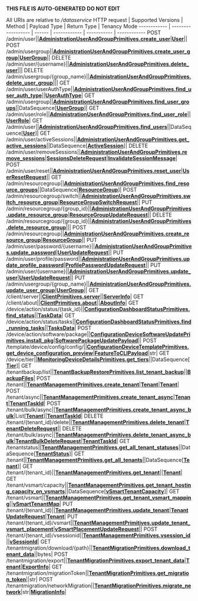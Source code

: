 **THIS FILE IS AUTO-GENERATED DO NOT EDIT**

All URIs are relative to */dataservice*
HTTP request | Supported Versions | Method | Payload Type | Return Type | Tenancy Mode
------------ | ------------------ | ------ | ------------ | ----------- | ------------
POST /admin/user||[**AdministrationUserAndGroupPrimitives.create_user**](vmngclient/primitives/administration_user_and_group.py#L157)|[**User**](vmngclient/primitives/administration_user_and_group.py#L11)||
POST /admin/usergroup||[**AdministrationUserAndGroupPrimitives.create_user_group**](vmngclient/primitives/administration_user_and_group.py#L161)|[**UserGroup**](vmngclient/primitives/administration_user_and_group.py#L48)||
DELETE /admin/user/{username}||[**AdministrationUserAndGroupPrimitives.delete_user**](vmngclient/primitives/administration_user_and_group.py#L173)|||
DELETE /admin/usergroup/{group_name}||[**AdministrationUserAndGroupPrimitives.delete_user_group**](vmngclient/primitives/administration_user_and_group.py#L177)|||
GET /admin/user/userAuthType||[**AdministrationUserAndGroupPrimitives.find_user_auth_type**](vmngclient/primitives/administration_user_and_group.py#L193)||[**UserAuthType**](vmngclient/primitives/administration_user_and_group.py#L37)|
GET /admin/usergroup||[**AdministrationUserAndGroupPrimitives.find_user_groups**](vmngclient/primitives/administration_user_and_group.py#L197)||DataSequence[[**UserGroup**](vmngclient/primitives/administration_user_and_group.py#L48)]|
GET /admin/user/role||[**AdministrationUserAndGroupPrimitives.find_user_role**](vmngclient/primitives/administration_user_and_group.py#L205)||[**UserRole**](vmngclient/primitives/administration_user_and_group.py#L33)|
GET /admin/user||[**AdministrationUserAndGroupPrimitives.find_users**](vmngclient/primitives/administration_user_and_group.py#L209)||DataSequence[[**User**](vmngclient/primitives/administration_user_and_group.py#L11)]|
GET /admin/user/activeSessions||[**AdministrationUserAndGroupPrimitives.get_active_sessions**](vmngclient/primitives/administration_user_and_group.py#L213)||DataSequence[[**ActiveSession**](vmngclient/primitives/administration_user_and_group.py#L89)]|
DELETE /admin/user/removeSessions||[**AdministrationUserAndGroupPrimitives.remove_sessions**](vmngclient/primitives/administration_user_and_group.py#L225)|[**SessionsDeleteRequest**](vmngclient/primitives/administration_user_and_group.py#L105)|[**InvalidateSessionMessage**](vmngclient/primitives/administration_user_and_group.py#L118)|
POST /admin/user/reset||[**AdministrationUserAndGroupPrimitives.reset_user**](vmngclient/primitives/administration_user_and_group.py#L229)|[**UserResetRequest**](vmngclient/primitives/administration_user_and_group.py#L85)||
GET /admin/resourcegroup||[**AdministrationUserAndGroupPrimitives.find_resource_groups**](vmngclient/primitives/administration_user_and_group.py#L233)||DataSequence[[**ResourceGroup**](vmngclient/primitives/administration_user_and_group.py#L127)]|
POST /admin/resourcegroup/switch||[**AdministrationUserAndGroupPrimitives.switch_resource_group**](vmngclient/primitives/administration_user_and_group.py#L237)|[**ResourceGroupSwitchRequest**](vmngclient/primitives/administration_user_and_group.py#L144)||
PUT /admin/resourcegroup/{group_id}||[**AdministrationUserAndGroupPrimitives.update_resource_group**](vmngclient/primitives/administration_user_and_group.py#L241)|[**ResourceGroupUpdateRequest**](vmngclient/primitives/administration_user_and_group.py#L137)||
DELETE /admin/resourcegroup/{group_id}||[**AdministrationUserAndGroupPrimitives.delete_resource_group**](vmngclient/primitives/administration_user_and_group.py#L245)|||
POST /admin/resourcegroup||[**AdministrationUserAndGroupPrimitives.create_resource_group**](vmngclient/primitives/administration_user_and_group.py#L249)|[**ResourceGroup**](vmngclient/primitives/administration_user_and_group.py#L127)||
PUT /admin/user/password/{username}||[**AdministrationUserAndGroupPrimitives.update_password**](vmngclient/primitives/administration_user_and_group.py#L261)|[**UserUpdateRequest**](vmngclient/primitives/administration_user_and_group.py#L20)||
PUT /admin/user/profile/password||[**AdministrationUserAndGroupPrimitives.update_profile_password**](vmngclient/primitives/administration_user_and_group.py#L269)|[**ProfilePasswordUpdateRequest**](vmngclient/primitives/administration_user_and_group.py#L122)||
PUT /admin/user/{username}||[**AdministrationUserAndGroupPrimitives.update_user**](vmngclient/primitives/administration_user_and_group.py#L273)|[**UserUpdateRequest**](vmngclient/primitives/administration_user_and_group.py#L20)||
PUT /admin/usergroup/{group_name}||[**AdministrationUserAndGroupPrimitives.update_user_group**](vmngclient/primitives/administration_user_and_group.py#L277)|[**UserGroup**](vmngclient/primitives/administration_user_and_group.py#L48)||
GET /client/server||[**ClientPrimitives.server**](vmngclient/primitives/client.py#L61)||[**ServerInfo**](vmngclient/primitives/client.py#L21)|
GET /client/about||[**ClientPrimitives.about**](vmngclient/primitives/client.py#L65)||[**AboutInfo**](vmngclient/primitives/client.py#L49)|
GET /device/action/status/{task_id}||[**ConfigurationDashboardStatusPrimitives.find_status**](vmngclient/primitives/configuration_dashboard_status.py#L89)||[**TaskData**](vmngclient/primitives/configuration_dashboard_status.py#L76)|
GET /device/action/status/tasks||[**ConfigurationDashboardStatusPrimitives.find_running_tasks**](vmngclient/primitives/configuration_dashboard_status.py#L93)||[**TasksData**](vmngclient/primitives/configuration_dashboard_status.py#L84)|
POST /device/action/software/package||[**ConfigurationDeviceSoftwareUpdatePrimitives.install_pkg**](vmngclient/primitives/configuration_device_software_update.py#L22)|[**SoftwarePackageUpdatePayload**](vmngclient/utils/upgrades_helper.py#L68)||
POST /template/device/config/config/||[**ConfigurationDeviceTemplatePrimitives.get_device_configuration_preview**](vmngclient/primitives/configuration_device_template.py#L19)|[**FeatureToCLIPayload**](vmngclient/primitives/configuration_device_template.py#L10)|str|
GET /device/tier||[**MonitoringDeviceDetailsPrimitives.get_tiers**](vmngclient/primitives/monitoring_device_details.py#L116)||DataSequence[[**Tier**](vmngclient/primitives/monitoring_device_details.py#L15)]|
GET /tenantbackup/list||[**TenantBackupRestorePrimitives.list_tenant_backup**](vmngclient/primitives/tenant_backup_restore.py#L35)||[**BackupFiles**](vmngclient/primitives/tenant_backup_restore.py#L10)|
POST /tenant||[**TenantManagementPrimitives.create_tenant**](vmngclient/primitives/tenant_management.py#L118)|[**Tenant**](vmngclient/model/tenant.py#L21)|[**Tenant**](vmngclient/model/tenant.py#L21)|
POST /tenant/async||[**TenantManagementPrimitives.create_tenant_async**](vmngclient/primitives/tenant_management.py#L123)|[**Tenant**](vmngclient/model/tenant.py#L21)|[**TenantTaskId**](vmngclient/primitives/tenant_management.py#L21)|
POST /tenant/bulk/async||[**TenantManagementPrimitives.create_tenant_async_bulk**](vmngclient/primitives/tenant_management.py#L128)|List[[**Tenant**](vmngclient/model/tenant.py#L21)]|[**TenantTaskId**](vmngclient/primitives/tenant_management.py#L21)|
DELETE /tenant/{tenant_id}/delete||[**TenantManagementPrimitives.delete_tenant**](vmngclient/primitives/tenant_management.py#L134)|[**TenantDeleteRequest**](vmngclient/primitives/tenant_management.py#L12)||
DELETE /tenant/bulk/async||[**TenantManagementPrimitives.delete_tenant_async_bulk**](vmngclient/primitives/tenant_management.py#L139)|[**TenantBulkDeleteRequest**](vmngclient/primitives/tenant_management.py#L16)|[**TenantTaskId**](vmngclient/primitives/tenant_management.py#L21)|
GET /tenantstatus||[**TenantManagementPrimitives.get_all_tenant_statuses**](vmngclient/primitives/tenant_management.py#L149)||DataSequence[[**TenantStatus**](vmngclient/primitives/tenant_management.py#L54)]|
GET /tenant||[**TenantManagementPrimitives.get_all_tenants**](vmngclient/primitives/tenant_management.py#L154)||DataSequence[[**Tenant**](vmngclient/model/tenant.py#L21)]|
GET /tenant/{tenant_id}||[**TenantManagementPrimitives.get_tenant**](vmngclient/primitives/tenant_management.py#L159)||[**Tenant**](vmngclient/model/tenant.py#L21)|
GET /tenant/vsmart/capacity||[**TenantManagementPrimitives.get_tenant_hosting_capacity_on_vsmarts**](vmngclient/primitives/tenant_management.py#L164)||DataSequence[[**vSmartTenantCapacity**](vmngclient/primitives/tenant_management.py#L103)]|
GET /tenant/vsmart||[**TenantManagementPrimitives.get_tenant_vsmart_mapping**](vmngclient/primitives/tenant_management.py#L169)||[**vSmartTenantMap**](vmngclient/primitives/tenant_management.py#L109)|
PUT /tenant/{tenant_id}||[**TenantManagementPrimitives.update_tenant**](vmngclient/primitives/tenant_management.py#L182)|[**TenantUpdateRequest**](vmngclient/primitives/tenant_management.py#L63)|[**Tenant**](vmngclient/model/tenant.py#L21)|
PUT /tenant/{tenant_id}/vsmart||[**TenantManagementPrimitives.update_tenant_vsmart_placement**](vmngclient/primitives/tenant_management.py#L187)|[**vSmartPlacementUpdateRequest**](vmngclient/primitives/tenant_management.py#L98)||
POST /tenant/{tenant_id}/vsessionid||[**TenantManagementPrimitives.vsession_id**](vmngclient/primitives/tenant_management.py#L192)||[**vSessionId**](vmngclient/primitives/tenant_management.py#L113)|
GET /tenantmigration/download/{path}||[**TenantMigrationPrimitives.download_tenant_data**](vmngclient/primitives/tenant_migration.py#L39)||bytes|
POST /tenantmigration/export||[**TenantMigrationPrimitives.export_tenant_data**](vmngclient/primitives/tenant_migration.py#L43)|[**Tenant**](vmngclient/model/tenant.py#L21)|[**ExportInfo**](vmngclient/primitives/tenant_migration.py#L16)|
GET /tenantmigration/migrationToken||[**TenantMigrationPrimitives.get_migration_token**](vmngclient/primitives/tenant_migration.py#L47)||str|
POST /tenantmigration/networkMigration||[**TenantMigrationPrimitives.migrate_network**](vmngclient/primitives/tenant_migration.py#L56)|str|[**MigrationInfo**](vmngclient/primitives/tenant_migration.py#L34)|
